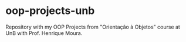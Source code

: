 # oop-projects-unb
Repository with my OOP Projects from "Orientação à Objetos" course at UnB with Prof. Henrique Moura.
